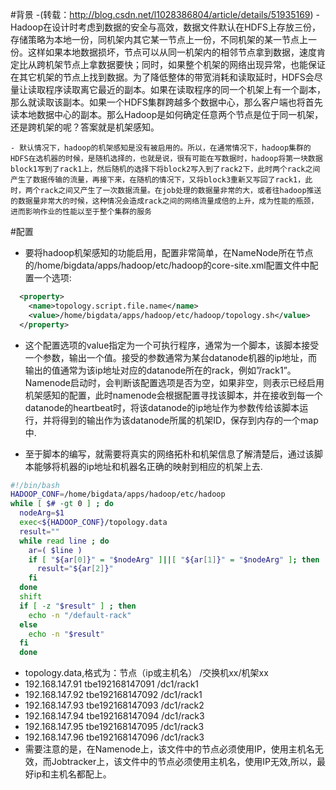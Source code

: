 #背景
  -(转载：http://blog.csdn.net/l1028386804/article/details/51935169)
    - Hadoop在设计时考虑到数据的安全与高效，数据文件默认在HDFS上存放三份，存储策略为本地一份，同机架内其它某一节点上一份，不同机架的某一节点上一份。这样如果本地数据损坏，节点可以从同一机架内的相邻节点拿到数据，速度肯定比从跨机架节点上拿数据要快；同时，如果整个机架的网络出现异常，也能保证在其它机架的节点上找到数据。为了降低整体的带宽消耗和读取延时，HDFS会尽量让读取程序读取离它最近的副本。如果在读取程序的同一个机架上有一个副本，那么就读取该副本。如果一个HDFS集群跨越多个数据中心，那么客户端也将首先读本地数据中心的副本。那么Hadoop是如何确定任意两个节点是位于同一机架，还是跨机架的呢？答案就是机架感知。
  
    - 默认情况下，hadoop的机架感知是没有被启用的。所以，在通常情况下，hadoop集群的HDFS在选机器的时候，是随机选择的，也就是说，很有可能在写数据时，hadoop将第一块数据block1写到了rack1上，然后随机的选择下将block2写入到了rack2下，此时两个rack之间产生了数据传输的流量，再接下来，在随机的情况下，又将block3重新又写回了rack1，此时，两个rack之间又产生了一次数据流量。在job处理的数据量非常的大，或者往hadoop推送的数据量非常大的时候，这种情况会造成rack之间的网络流量成倍的上升，成为性能的瓶颈，进而影响作业的性能以至于整个集群的服务

#配置
  - 要将hadoop机架感知的功能启用，配置非常简单，在NameNode所在节点的/home/bigdata/apps/hadoop/etc/hadoop的core-site.xml配置文件中配置一个选项:
  
  ```xml
    <property>  
      <name>topology.script.file.name</name>  
      <value>/home/bigdata/apps/hadoop/etc/hadoop/topology.sh</value>  
    </property>
  ```
  - 这个配置选项的value指定为一个可执行程序，通常为一个脚本，该脚本接受一个参数，输出一个值。接受的参数通常为某台datanode机器的ip地址，而输出的值通常为该ip地址对应的datanode所在的rack，例如”/rack1”。Namenode启动时，会判断该配置选项是否为空，如果非空，则表示已经启用机架感知的配置，此时namenode会根据配置寻找该脚本，并在接收到每一个datanode的heartbeat时，将该datanode的ip地址作为参数传给该脚本运行，并将得到的输出作为该datanode所属的机架ID，保存到内存的一个map中.
  
  - 至于脚本的编写，就需要将真实的网络拓朴和机架信息了解清楚后，通过该脚本能够将机器的ip地址和机器名正确的映射到相应的机架上去.
  
  ```sh
  #!/bin/bash  
  HADOOP_CONF=/home/bigdata/apps/hadoop/etc/hadoop  
  while [ $# -gt 0 ] ; do  
    nodeArg=$1  
    exec<${HADOOP_CONF}/topology.data  
    result=""  
    while read line ; do  
      ar=( $line )  
      if [ "${ar[0]}" = "$nodeArg" ]||[ "${ar[1]}" = "$nodeArg" ]; then  
        result="${ar[2]}"  
      fi  
    done  
    shift  
    if [ -z "$result" ] ; then  
      echo -n "/default-rack"  
    else  
      echo -n "$result"  
    fi  
    done
  ```
 - topology.data,格式为：节点（ip或主机名） /交换机xx/机架xx
 - 192.168.147.91 tbe192168147091 /dc1/rack1
 - 192.168.147.92 tbe192168147092 /dc1/rack1
 - 192.168.147.93 tbe192168147093 /dc1/rack2
 - 192.168.147.94 tbe192168147094 /dc1/rack3
 - 192.168.147.95 tbe192168147095 /dc1/rack3
 - 192.168.147.96 tbe192168147096 /dc1/rack3
 - 需要注意的是，在Namenode上，该文件中的节点必须使用IP，使用主机名无效，而Jobtracker上，该文件中的节点必须使用主机名，使用IP无效,所以，最好ip和主机名都配上。
